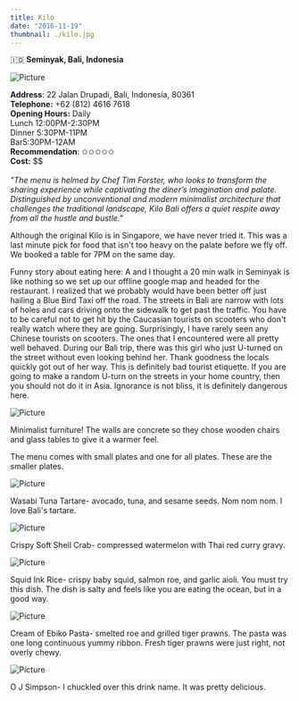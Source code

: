 ```yaml
---
title: Kilo
date: "2016-11-19"
thumbnail: ./kilo.jpg
---
```

🇮🇩 **Seminyak, Bali, Indonesia**

![Picture](https://hola-yolo.weebly.com/uploads/4/8/2/0/48209285/img-2254.jpg)

**Address**: 22 Jalan Drupadi, Bali, Indonesia, 80361  
**Telephone:** +62 (812) 4616 7618  
**Opening Hours:** Daily  
Lunch 12:00PM-2:30PM  
Dinner 5:30PM-11PM  
Bar5:30PM-12AM  
**Recommendation**: ✩✩✩✩✩​  
**Cost:** $$  
​  
_"The menu is helmed by Chef Tim Forster, who looks to transform the sharing experience while captivating the diner’s imagination and palate. Distinguished by unconventional and modern minimalist architecture that challenges the traditional landscape, Kilo Bali offers a quiet respite away from all the hustle and bustle."_  
  
Although the original Kilo is in Singapore, we have never tried it. This was a last minute pick for food that isn't too heavy on the palate before we fly off. We booked a table for 7PM on the same day.  
  
​Funny story about eating here: A and I thought a 20 min walk in Seminyak is like nothing so we set up our offline google map and headed for the restaurant. I realized that we probably would have been better off just hailing a Blue Bird Taxi off the road. The streets in Bali are narrow with lots of holes and cars driving onto the sidewalk to get past the traffic. You have to be careful not to get hit by the Caucasian tourists on scooters who don't really watch where they are going. Surprisingly, I have rarely seen any Chinese tourists on scooters. The ones that I encountered were all pretty well behaved. During our Bali trip, there was this girl who just U-turned on the street without even looking behind her. Thank goodness the locals quickly got out of her way. This is definitely bad tourist etiquette. If you are going to make a random U-turn on the streets in your home country, then you should not do it in Asia. Ignorance is not bliss, it is definitely dangerous here.

![Picture](https://hola-yolo.weebly.com/uploads/4/8/2/0/48209285/img-2252.jpg)

Minimalist furniture! The walls are concrete so they chose wooden chairs and glass tables to give it a warmer feel.   
  
​The menu comes with small plates and one for all plates. These are the smaller plates.

![Picture](https://hola-yolo.weebly.com/uploads/4/8/2/0/48209285/img-2258.jpg)

Wasabi Tuna Tartare- avocado, tuna, and sesame seeds. Nom nom nom. I love Bali's tartare.

![Picture](https://hola-yolo.weebly.com/uploads/4/8/2/0/48209285/img-2259.jpg)

Crispy Soft Shell Crab- compressed watermelon with Thai red curry gravy.

![Picture](https://hola-yolo.weebly.com/uploads/4/8/2/0/48209285/img-2261.jpg)

Squid Ink Rice- crispy baby squid, salmon roe, and garlic aioli. You must try this dish. The dish is salty and feels like you are eating the ocean, but in a good way.

![Picture](https://hola-yolo.weebly.com/uploads/4/8/2/0/48209285/img-2262.jpg)

Cream of Ebiko Pasta- smelted roe and grilled tiger prawns. The pasta was one long continuous yummy ribbon. Fresh tiger prawns were just right, not overly chewy.

![Picture](https://hola-yolo.weebly.com/uploads/4/8/2/0/48209285/img-2260.jpg)

O J Simpson- I chuckled over this drink name. It was pretty delicious.